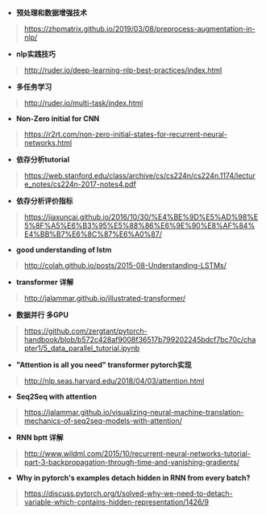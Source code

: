 

- **预处理和数据增强技术**

> https://zhpmatrix.github.io/2019/03/08/preprocess-augmentation-in-nlp/

- **nlp实践技巧**

> http://ruder.io/deep-learning-nlp-best-practices/index.html

- **多任务学习**

> http://ruder.io/multi-task/index.html

- **Non-Zero initial for CNN**

> https://r2rt.com/non-zero-initial-states-for-recurrent-neural-networks.html

- **依存分析tutorial**

> https://web.stanford.edu/class/archive/cs/cs224n/cs224n.1174/lecture_notes/cs224n-2017-notes4.pdf

- **依存分析评价指标**

> https://jiaxuncai.github.io/2016/10/30/%E4%BE%9D%E5%AD%98%E5%8F%A5%E6%B3%95%E5%88%86%E6%9E%90%E8%AF%84%E4%BB%B7%E6%8C%87%E6%A0%87/

- **good understanding of lstm**

> http://colah.github.io/posts/2015-08-Understanding-LSTMs/

- **transformer 详解**

> http://jalammar.github.io/illustrated-transformer/

- **数据并行 多GPU**

> https://github.com/zergtant/pytorch-handbook/blob/b572c428af9008f36517b799202245bdcf7bc70c/chapter1/5_data_parallel_tutorial.ipynb

- **"Attention is all you need" transformer pytorch实现**

> http://nlp.seas.harvard.edu/2018/04/03/attention.html

- **Seq2Seq with attention**

> https://jalammar.github.io/visualizing-neural-machine-translation-mechanics-of-seq2seq-models-with-attention/

- **RNN bptt 详解**

> http://www.wildml.com/2015/10/recurrent-neural-networks-tutorial-part-3-backpropagation-through-time-and-vanishing-gradients/

- **Why in pytorch's examples detach hidden in RNN from every batch?**

> https://discuss.pytorch.org/t/solved-why-we-need-to-detach-variable-which-contains-hidden-representation/1426/9